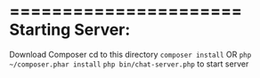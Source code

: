 ======================
Starting Server:
=====================

Download Composer
cd to this directory
`composer install` OR `php ~/composer.phar install`
`php bin/chat-server.php` to start server
